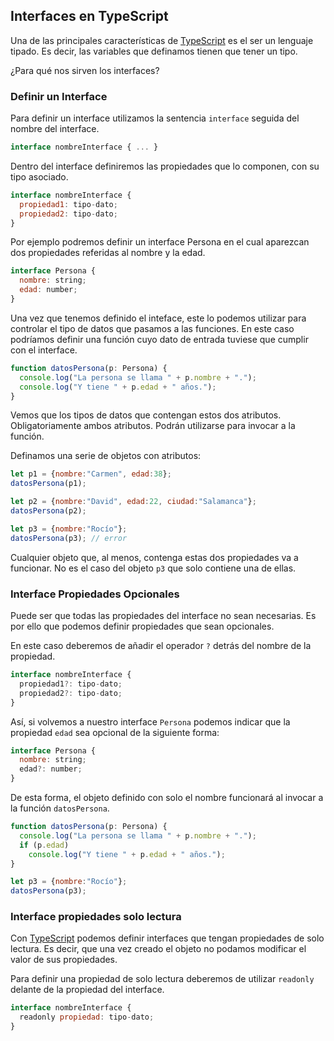 
## Interfaces en TypeScript

Una de las principales características de [TypeScript][1] es el ser un lenguaje tipado. Es decir, las variables que definamos tienen que tener un tipo.

¿Para qué nos sirven los interfaces?

### Definir un Interface

Para definir un interface utilizamos la sentencia `interface` seguida del nombre del interface.

~~~javascript
interface nombreInterface { ... }
~~~

Dentro del interface definiremos las propiedades que lo componen, con su tipo asociado.

~~~javascript
interface nombreInterface {
  propiedad1: tipo-dato;
  propiedad2: tipo-dato;
}
~~~

Por ejemplo podremos definir un interface Persona en el cual aparezcan dos propiedades referidas al nombre y la edad.

~~~javascript
interface Persona {
  nombre: string;
  edad: number;
}
~~~

Una vez que tenemos definido el inteface, este lo podemos utilizar para controlar el tipo de datos que pasamos a las funciones. En este caso podríamos definir una función cuyo dato de entrada tuviese que cumplir con el interface.

~~~javascript
function datosPersona(p: Persona) {
  console.log("La persona se llama " + p.nombre + ".");
  console.log("Y tiene " + p.edad + " años.");
}
~~~

Vemos que los tipos de datos que contengan estos dos atributos. Obligatoriamente ambos atributos. Podrán utilizarse para invocar a la función.

Definamos una serie de objetos con atributos:

~~~javascript
let p1 = {nombre:"Carmen", edad:38};
datosPersona(p1);

let p2 = {nombre:"David", edad:22, ciudad:"Salamanca"};
datosPersona(p2);

let p3 = {nombre:"Rocío"};
datosPersona(p3); // error
~~~

Cualquier objeto que, al menos, contenga estas dos propiedades va a funcionar. No es el caso del objeto `p3` que solo contiene una de ellas.

### Interface Propiedades Opcionales
Puede ser que todas las propiedades del interface no sean necesarias. Es por ello que podemos definir propiedades que sean opcionales.

En este caso deberemos de añadir el operador `?` detrás del nombre de la propiedad.

~~~javascript
interface nombreInterface {
  propiedad1?: tipo-dato;
  propiedad2?: tipo-dato;
}
~~~

Así, si volvemos a nuestro interface `Persona` podemos indicar que la propiedad `edad` sea opcional de la siguiente forma:

~~~javascript
interface Persona {
  nombre: string;
  edad?: number;
}
~~~

De esta forma, el objeto definido con solo el nombre funcionará al invocar a la función `datosPersona`.

~~~javascript
function datosPersona(p: Persona) {
  console.log("La persona se llama " + p.nombre + ".");
  if (p.edad)
    console.log("Y tiene " + p.edad + " años.");
}

let p3 = {nombre:"Rocío"};
datosPersona(p3);
~~~

### Interface propiedades solo lectura
Con [TypeScript][1] podemos definir interfaces que tengan propiedades de solo lectura. Es decir, que una vez creado el objeto no podamos modificar el valor de sus propiedades.

Para definir una propiedad de solo lectura deberemos de utilizar `readonly` delante de la propiedad del interface.

~~~javascript
interface nombreInterface {
  readonly propiedad: tipo-dato;
}
~~~




[1]: http://www.manualweb.net/tutorial-typescript/
[2]: http://www.manualweb.net/tutorial-javascript/

